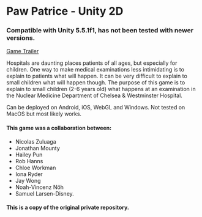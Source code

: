 # Paw Patrice - Unity 2D

### Compatible with Unity 5.5.1f1, has not been tested with newer versions.

[Game Trailer](https://www.youtube.com/watch?v=9og0A5nCCKo)

Hospitals are daunting places patients of all ages, but especially for children. One way to make medical examinations less intimidating is to explain to patients what will happen. It can be very difficult to explain to small children what will happen though. The purpose of this game is to explain to small children (2-6 years old) what happens at an examination in the Nuclear Medicine Department of Chelsea & Westminster Hospital.

Can be deployed on Android, iOS, WebGL and Windows. Not tested on MacOS but most likely works.


#### This game was a collaboration between:

- Nicolas Zuluaga
- Jonathan Mounty
- Hailey Pun
- Rob Hanns
- Chloe Workman
- Iona Ryder
- Jay Wong
- Noah-Vincenz Nöh
- Samuel Larsen-Disney. 

#### This is a copy of the original private repository.
